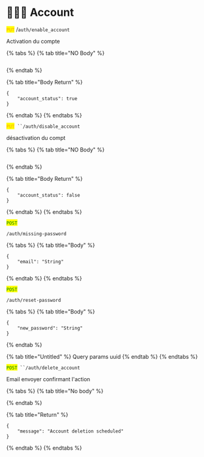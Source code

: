 # 🧑‍🤝‍🧑 Account

<mark style="color:orange;">`PUT`</mark> /`auth/enable_account`&#x20;

Activation du compte

{% tabs %}
{% tab title="NO Body" %}
```
```
{% endtab %}

{% tab title="Body Return" %}
```
{
	"account_status": true
}
```
{% endtab %}
{% endtabs %}



<mark style="color:orange;">`PUT`</mark>` ``/auth/disable_account`&#x20;

désactivation du compt

{% tabs %}
{% tab title="NO Body" %}
```
```
{% endtab %}

{% tab title="Body Return" %}
```
{
	"account_status": false
}
```
{% endtab %}
{% endtabs %}



<mark style="color:green;">`POST`</mark>&#x20;

```
/auth/missing-password
```

{% tabs %}
{% tab title="Body" %}
```
{
    "email": "String"
}    
```
{% endtab %}
{% endtabs %}



<mark style="color:green;">`POST`</mark>

```
/auth/reset-password
```

{% tabs %}
{% tab title="Body" %}
```
{
    "new_password": "String"
}
```
{% endtab %}

{% tab title="Untitled" %}
Query params uuid
{% endtab %}
{% endtabs %}



<mark style="color:green;">`POST`</mark>` ``/auth/delete_account`

Email envoyer confirmant l'action

{% tabs %}
{% tab title="No body" %}

{% endtab %}

{% tab title="Return" %}
```
{
	"message": "Account deletion scheduled"
}
```
{% endtab %}
{% endtabs %}

